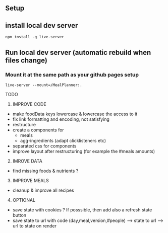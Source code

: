 
## Setup




## install local dev server

```
npm install -g live-server
```

## Run local dev server (automatic rebuild when files change)
### Mount it at the same path as your github pages setup
```
live-server --mount=/MealPlanner:.
```


TODO




1) IMPROVE CODE
- make foodData keys lowercase & lowercase the access to it
- fix link formatting and encoding, not satisfying
- restructure
- create a components for
    - meals
    - agg-ingredients (adapt clicklisteners etc)
- separated css for components
- improve layout after restructuring (for example the #meals amounts)

2) IMROVE DATA
- find missing foods & nutrients ?

3) IMPROVE MEALS
- cleanup & improve all recipes

4) OPTIONAL
- save state with cookies ? If posssible, then add also a refresh state button
- save state to url with code (day,meal,version,#people)
    --> state to url
    --> url to state on render



